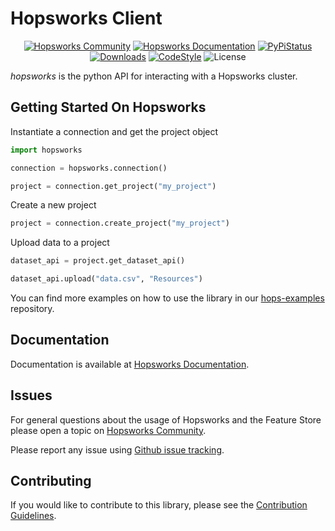 # Hopsworks Client

<p align="center">
  <a href="https://community.hopsworks.ai"><img
    src="https://img.shields.io/discourse/users?label=Hopsworks%20Community&server=https%3A%2F%2Fcommunity.hopsworks.ai"
    alt="Hopsworks Community"
  /></a>
    <a href="https://docs.hopsworks.ai"><img
    src="https://img.shields.io/badge/docs-HOPSWORKS-orange"
    alt="Hopsworks Documentation"
  /></a>
  <a href="https://pypi.org/project/hopsworks/"><img
    src="https://img.shields.io/pypi/v/hopsworks?color=blue"
    alt="PyPiStatus"
  /></a>
  <a href="https://pepy.tech/project/hopsworks/month"><img
    src="https://pepy.tech/badge/hopsworks/month"
    alt="Downloads"
  /></a>
  <a href="https://github.com/psf/black"><img
    src="https://img.shields.io/badge/code%20style-black-000000.svg"
    alt="CodeStyle"
  /></a>
  <a><img
    src="https://img.shields.io/pypi/l/hopsworks?color=green"
    alt="License"
  /></a>
</p>

*hopsworks* is the python API for interacting with a Hopsworks cluster.

## Getting Started On Hopsworks

Instantiate a connection and get the project object
```python
import hopsworks

connection = hopsworks.connection()

project = connection.get_project("my_project")


```

Create a new project
```python
project = connection.create_project("my_project")
```

Upload data to a project
```python
dataset_api = project.get_dataset_api()

dataset_api.upload("data.csv", "Resources")
```





You can find more examples on how to use the library in our [hops-examples](https://github.com/logicalclocks/hops-examples) repository.

## Documentation

Documentation is available at [Hopsworks Documentation](https://docs.hopsworks.ai/).

## Issues

For general questions about the usage of Hopsworks and the Feature Store please open a topic on [Hopsworks Community](https://community.hopsworks.ai/).

Please report any issue using [Github issue tracking](https://github.com/logicalclocks/hopsworks-api/issues).

## Contributing

If you would like to contribute to this library, please see the [Contribution Guidelines](CONTRIBUTING.md).


